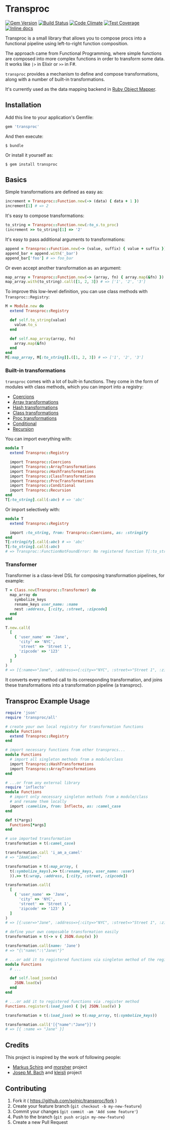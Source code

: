 [gem]: https://rubygems.org/gems/transproc
[travis]: https://travis-ci.org/solnic/transproc
[codeclimate]: https://codeclimate.com/github/solnic/transproc
[coveralls]: https://coveralls.io/r/solnic/transproc
[inchpages]: http://inch-ci.org/github/solnic/transproc

# Transproc

[![Gem Version](https://badge.fury.io/rb/transproc.svg)][gem]
[![Build Status](https://travis-ci.org/solnic/transproc.svg?branch=master)][travis]
[![Code Climate](https://codeclimate.com/github/solnic/transproc/badges/gpa.svg)][codeclimate]
[![Test Coverage](https://codeclimate.com/github/solnic/transproc/badges/coverage.svg)][codeclimate]
[![Inline docs](http://inch-ci.org/github/solnic/transproc.svg?branch=master)][inchpages]

Transproc is a small library that allows you to compose procs into a functional pipeline using left-to-right function composition.

The approach came from Functional Programming, where simple functions are composed into more complex functions in order to transform some data. It works like `|>` in Elixir
or `>>` in F#.

`transproc` provides a mechanism to define and compose transformations,
along with a number of built-in transformations.

It's currently used as the data mapping backend in [Ruby Object Mapper](http://rom-rb.org).

## Installation

Add this line to your application's Gemfile:

```ruby
gem 'transproc'
```

And then execute:

    $ bundle

Or install it yourself as:

    $ gem install transproc

## Basics

Simple transformations are defined as easy as:

```ruby
increment = Transproc::Function.new(-> (data) { data + 1 })
increment[1] # => 2
```

It's easy to compose transformations:

```ruby
to_string = Transproc::Function.new(:to_s.to_proc)
(increment >> to_string)[1] => '2'
```

It's easy to pass additional arguments to transformations:

```ruby
append = Transproc::Function.new(-> (value, suffix) { value + suffix })
append_bar = append.with('_bar')
append_bar['foo'] # => foo_bar
```

Or even accept another transformation as an argument:

```ruby
map_array = Transproc::Function.new(-> (array, fn) { array.map(&fn) })
map_array.with(to_string).call([1, 2, 3]) # => ['1', '2', '3']
```

To improve this low-level definition, you can use class methods
with `Transproc::Registry`:

```ruby
M = Module.new do
  extend Transproc::Registry

  def self.to_string(value)
    value.to_s
  end

  def self.map_array(array, fn)
    array.map(&fn)
  end
end
M[:map_array, M[:to_string]].([1, 2, 3]) # => ['1', '2', '3']
```

### Built-in transformations

`transproc` comes with a lot of built-in functions. They come in the form of
modules with class methods, which you can import into a registry:

* [Coercions](http://www.rubydoc.info/gems/transproc/Transproc/Coercions)
* [Array transformations](http://www.rubydoc.info/gems/transproc/Transproc/ArrayTransformations)
* [Hash transformations](http://www.rubydoc.info/gems/transproc/Transproc/HashTransformations)
* [Class transformations](http://www.rubydoc.info/gems/transproc/Transproc/ClassTransformations)
* [Proc transformations](http://www.rubydoc.info/gems/transproc/Transproc/ProcTransformations)
* [Conditional](http://www.rubydoc.info/gems/transproc/Transproc/Conditional)
* [Recursion](http://www.rubydoc.info/gems/transproc/Transproc/Recursion)

You can import everything with:

```ruby
module T
  extend Transproc::Registry

  import Transproc::Coercions
  import Transproc::ArrayTransformations
  import Transproc::HashTransformations
  import Transproc::ClassTransformations
  import Transproc::ProcTransformations
  import Transproc::Conditional
  import Transproc::Recursion
end
T[:to_string].call(:abc) # => 'abc'
```

Or import selectively with:

```ruby
module T
  extend Transproc::Registry

  import :to_string, from: Transproc::Coercions, as: :stringify
end
T[:stringify].call(:abc) # => 'abc'
T[:to_string].call(:abc)
# => Transproc::FunctionNotFoundError: No registered function T[:to_string]
```

### Transformer

Transformer is a class-level DSL for composing transformation pipelines,
for example:

```ruby
T = Class.new(Transproc::Transformer) do
  map_array do
    symbolize_keys
    rename_keys user_name: :name
    nest :address, [:city, :street, :zipcode]
  end
end

T.new.call(
  [
    { 'user_name' => 'Jane',
      'city' => 'NYC',
      'street' => 'Street 1',
      'zipcode' => '123'
    }
  ]
)
# => [{:name=>"Jane", :address=>{:city=>"NYC", :street=>"Street 1", :zipcode=>"123"}}]
```

It converts every method call to its corresponding transformation, and joins
these transformations into a transformation pipeline (a transproc).

## Transproc Example Usage

``` ruby
require 'json'
require 'transproc/all'

# create your own local registry for transformation functions
module Functions
  extend Transproc::Registry
end

# import necessary functions from other transprocs...
module Functions
  # import all singleton methods from a module/class
  import Transproc::HashTransformations
  import Transproc::ArrayTransformations
end

# ...or from any external library
require 'inflecto'
module Functions
  # import only necessary singleton methods from a module/class
  # and rename them locally
  import :camelize, from: Inflecto, as: :camel_case
end

def t(*args)
  Functions[*args]
end

# use imported transformation
transformation = t(:camel_case)

transformation.call 'i_am_a_camel'
# => "IAmACamel"

transformation = t(:map_array, (
  t(:symbolize_keys).>> t(:rename_keys, user_name: :user)
  )).>> t(:wrap, :address, [:city, :street, :zipcode])

transformation.call(
  [
    { 'user_name' => 'Jane',
      'city' => 'NYC',
      'street' => 'Street 1',
      'zipcode' => '123' }
  ]
)
# => [{:user=>"Jane", :address=>{:city=>"NYC", :street=>"Street 1", :zipcode=>"123"}}]

# define your own composable transformation easily
transformation = t(-> v { JSON.dump(v) })

transformation.call(name: 'Jane')
# => "{\"name\":\"Jane\"}"

# ...or add it to registered functions via singleton method of the registry
module Functions
  # ...

  def self.load_json(v)
    JSON.load(v)
  end
end

# ...or add it to registered functions via .register method
Functions.register(:load_json) { |v| JSON.load(v) }

transformation = t(:load_json) >> t(:map_array, t(:symbolize_keys))

transformation.call('[{"name":"Jane"}]')
# => [{ :name => "Jane" }]
```

## Credits

This project is inspired by the work of following people:

* [Markus Schirp](https://github.com/mbj) and [morpher](https://github.com/mbj/morpher) project
* [Josep M. Bach](https://github.com/txus) and [kleisli](https://github.com/txus/kleisli) project

## Contributing

1. Fork it ( https://github.com/solnic/transproc/fork )
2. Create your feature branch (`git checkout -b my-new-feature`)
3. Commit your changes (`git commit -am 'Add some feature'`)
4. Push to the branch (`git push origin my-new-feature`)
5. Create a new Pull Request
